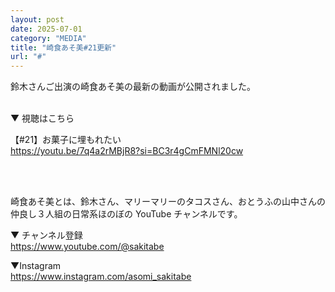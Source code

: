 ```yaml
---
layout: post
date: 2025-07-01
category: "MEDIA"
title: "崎食あそ美#21更新"
url: "#"
---
```


鈴木さんご出演の崎食あそ美の最新の動画が公開されました。

<br>
▼ 視聴はこちら

【#21】お菓子に埋もれたい<br>
<https://youtu.be/7q4a2rMBjR8?si=BC3r4gCmFMNl20cw>

<br>
<br>

崎食あそ美とは、鈴木さん、マリーマリーのタコスさん、おとうふの山中さんの仲良し３人組の日常系ほのぼの YouTube チャンネルです。

▼ チャンネル登録<br><https://www.youtube.com/@sakitabe>

▼Instagram<br><https://www.instagram.com/asomi_sakitabe>
